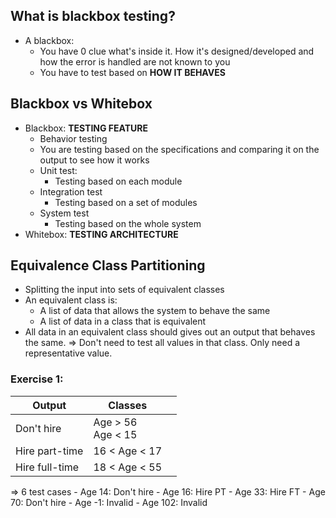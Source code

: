 ## What is blackbox testing?
- A blackbox:
	- You have 0 clue what's inside it. How it's designed/developed and how the error is handled are not known to you
	- You have to test based on **HOW IT BEHAVES**
## Blackbox vs Whitebox
- Blackbox: **TESTING FEATURE**
	- Behavior testing
	- You are testing based on the specifications and comparing it on the output to see how it works
	- Unit test:
		- Testing based on each module
	- Integration test
		- Testing based on a set of modules
	- System test
		- Testing based on the whole system
- Whitebox: **TESTING ARCHITECTURE**
## Equivalence Class Partitioning
- Splitting the input into sets of equivalent classes
- An equivalent class is:
	- A list of data that allows the system to behave the same
	- A list of data in a class that is equivalent
- All data in an equivalent class should gives out an output that behaves the same.
$\Rightarrow$ Don't need to test all values in that class. Only need a representative value.
### Exercise 1:
| Output         | Classes              |     |
| -------------- | -------------------- | --- |
| Don't hire     | Age > 56<br>Age < 15 |     |
| Hire part-time | 16 < Age < 17        |     |
| Hire full-time | 18 < Age < 55        |     |
$\Rightarrow$ 6 test cases
	- Age 14: Don't hire
	- Age 16: Hire PT
	- Age 33: Hire FT
	- Age 70: Don't hire
	- Age -1: Invalid
	- Age 102: Invalid